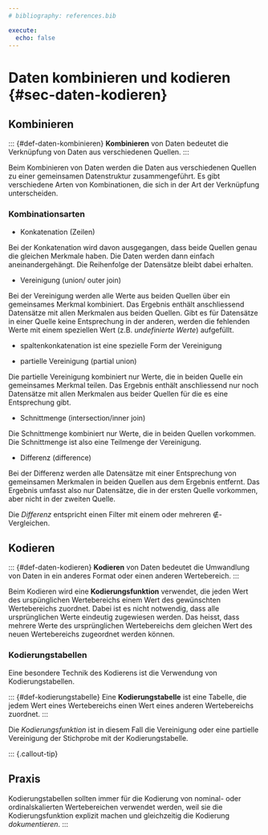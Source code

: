 ```yaml
---
# bibliography: references.bib

execute: 
  echo: false
---
```


# Daten kombinieren und kodieren {#sec-daten-kodieren}

## Kombinieren

::: {#def-daten-kombinieren}
**Kombinieren** von Daten bedeutet die Verknüpfung von Daten aus verschiedenen Quellen.
:::

Beim Kombinieren von Daten werden die Daten aus verschiedenen Quellen zu einer gemeinsamen Datenstruktur zusammengeführt. Es gibt verschiedene Arten von Kombinationen, die sich in der Art der Verknüpfung unterscheiden.

### Kombinationsarten

- Konkatenation (Zeilen)

Bei der Konkatenation wird davon ausgegangen, dass beide Quellen genau die gleichen Merkmale haben. Die Daten werden dann einfach aneinandergehängt. Die Reihenfolge der Datensätze bleibt dabei erhalten.

- Vereinigung (union/ outer join)

Bei der Vereinigung werden alle Werte aus beiden Quellen über ein gemeinsames Merkmal kombiniert. Das Ergebnis enthält anschliessend Datensätze mit allen Merkmalen aus beiden Quellen. Gibt es für Datensätze in einer Quelle keine Entsprechung in der anderen, werden die fehlenden Werte mit einem speziellen Wert (z.B. *undefinierte Werte*) aufgefüllt.

- spaltenkonkatenation ist eine spezielle Form der Vereinigung 

- partielle Vereinigung (partial union)

Die partielle Vereinigung kombiniert nur Werte, die in beiden Quelle ein gemeinsames Merkmal teilen. Das Ergebnis enthält anschliessend nur noch Datensätze mit allen Merkmalen aus beider Quellen für die es eine Entsprechung gibt.

- Schnittmenge (intersection/inner join)

Die Schnittmenge kombiniert nur Werte, die in beiden Quellen vorkommen. Die Schnittmenge ist also eine Teilmenge der Vereinigung.

- Differenz (difference)

Bei der Differenz werden alle Datensätze mit einer Entsprechung von gemeinsamen Merkmalen in beiden Quellen aus dem Ergebnis entfernt. Das Ergebnis umfasst also nur Datensätze, die in der ersten Quelle vorkommen, aber nicht in der zweiten Quelle.

Die *Differenz* entspricht einen Filter mit einem oder mehreren $\notin$-Vergleichen.

## Kodieren

::: {#def-daten-kodieren}
**Kodieren** von Daten bedeutet die Umwandlung von Daten in ein anderes Format oder einen anderen Wertebereich.
:::

Beim Kodieren wird eine **Kodierungsfunktion** verwendet, die jeden Wert des urspünglichen Wertebereichs einem Wert des gewünschten Wertebereichs zuordnet. Dabei ist es nicht notwendig, dass alle ursprünglichen Werte eindeutig zugewiesen werden. Das heisst, dass mehrere Werte des ursprünglichen Wertebereichs dem gleichen Wert des neuen Wertebereichs zugeordnet werden können.

### Kodierungstabellen

Eine besondere Technik des Kodierens ist die Verwendung von Kodierungstabellen.

::: {#def-kodierungstabelle}
Eine **Kodierungstabelle** ist eine Tabelle, die jedem Wert eines Wertebereichs einen Wert eines anderen Wertebereichs zuordnet.
::: 

Die *Kodierungsfunktion* ist in diesem Fall die Vereinigung oder eine partielle Vereinigung der Stichprobe mit der Kodierungstabelle.

::: {.callout-tip}
## Praxis
Kodierungstabellen sollten immer für die Kodierung von nominal- oder ordinalskalierten Wertebereichen verwendet werden, weil sie die Kodierungsfunktion explizit machen und gleichzeitig die Kodierung *dokumentieren*.
::: 
